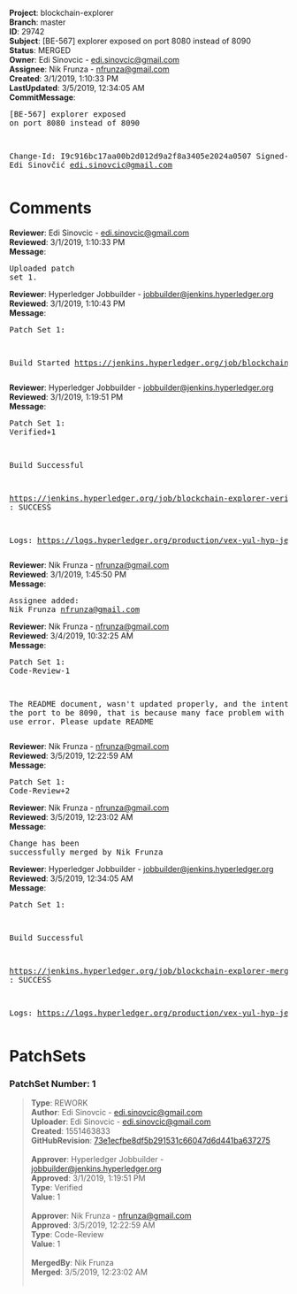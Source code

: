 <strong>Project</strong>: blockchain-explorer</br><strong>Branch</strong>: master<br><strong>ID</strong>: 29742<br><strong>Subject</strong>: [BE-567] explorer exposed on port 8080 instead of 8090<br><strong>Status</strong>: MERGED<br><strong>Owner</strong>: Edi Sinovcic - edi.sinovcic@gmail.com<br><strong>Assignee</strong>: Nik Frunza - nfrunza@gmail.com<br><strong>Created</strong>: 3/1/2019, 1:10:33 PM<br><strong>LastUpdated</strong>: 3/5/2019, 12:34:05 AM<br><strong>CommitMessage</strong>:<br><pre>[BE-567] explorer exposed on port 8080 instead of 8090

Change-Id: I9c916bc17aa00b2d012d9a2f8a3405e2024a0507
Signed-off-by: Edi Sinovčić <edi.sinovcic@gmail.com>
</pre><h1>Comments</h1><strong>Reviewer</strong>: Edi Sinovcic - edi.sinovcic@gmail.com<br><strong>Reviewed</strong>: 3/1/2019, 1:10:33 PM<br><strong>Message</strong>: <pre>Uploaded patch set 1.</pre><strong>Reviewer</strong>: Hyperledger Jobbuilder - jobbuilder@jenkins.hyperledger.org<br><strong>Reviewed</strong>: 3/1/2019, 1:10:43 PM<br><strong>Message</strong>: <pre>Patch Set 1:

Build Started https://jenkins.hyperledger.org/job/blockchain-explorer-verify-x86_64/37/</pre><strong>Reviewer</strong>: Hyperledger Jobbuilder - jobbuilder@jenkins.hyperledger.org<br><strong>Reviewed</strong>: 3/1/2019, 1:19:51 PM<br><strong>Message</strong>: <pre>Patch Set 1: Verified+1

Build Successful 

https://jenkins.hyperledger.org/job/blockchain-explorer-verify-x86_64/37/ : SUCCESS

Logs: https://logs.hyperledger.org/production/vex-yul-hyp-jenkins-3/blockchain-explorer-verify-x86_64/37</pre><strong>Reviewer</strong>: Nik Frunza - nfrunza@gmail.com<br><strong>Reviewed</strong>: 3/1/2019, 1:45:50 PM<br><strong>Message</strong>: <pre>Assignee added: Nik Frunza <nfrunza@gmail.com></pre><strong>Reviewer</strong>: Nik Frunza - nfrunza@gmail.com<br><strong>Reviewed</strong>: 3/4/2019, 10:32:25 AM<br><strong>Message</strong>: <pre>Patch Set 1: Code-Review-1

The README document, wasn't updated properly, and the intention of the port to be 8090, that is because many face problem with port 8080 in use error.
Please update README</pre><strong>Reviewer</strong>: Nik Frunza - nfrunza@gmail.com<br><strong>Reviewed</strong>: 3/5/2019, 12:22:59 AM<br><strong>Message</strong>: <pre>Patch Set 1: Code-Review+2</pre><strong>Reviewer</strong>: Nik Frunza - nfrunza@gmail.com<br><strong>Reviewed</strong>: 3/5/2019, 12:23:02 AM<br><strong>Message</strong>: <pre>Change has been successfully merged by Nik Frunza</pre><strong>Reviewer</strong>: Hyperledger Jobbuilder - jobbuilder@jenkins.hyperledger.org<br><strong>Reviewed</strong>: 3/5/2019, 12:34:05 AM<br><strong>Message</strong>: <pre>Patch Set 1:

Build Successful 

https://jenkins.hyperledger.org/job/blockchain-explorer-merge-x86_64/27/ : SUCCESS

Logs: https://logs.hyperledger.org/production/vex-yul-hyp-jenkins-3/blockchain-explorer-merge-x86_64/27</pre><h1>PatchSets</h1><h3>PatchSet Number: 1</h3><blockquote><strong>Type</strong>: REWORK<br><strong>Author</strong>: Edi Sinovcic - edi.sinovcic@gmail.com<br><strong>Uploader</strong>: Edi Sinovcic - edi.sinovcic@gmail.com<br><strong>Created</strong>: 1551463833<br><strong>GitHubRevision</strong>: [73e1ecfbe8df5b291531c66047d6d441ba637275](https://github.com/hyperledger/blockchain-explorer/commit/73e1ecfbe8df5b291531c66047d6d441ba637275)<br><br><strong>Approver</strong>: Hyperledger Jobbuilder - jobbuilder@jenkins.hyperledger.org<br><strong>Approved</strong>: 3/1/2019, 1:19:51 PM<br><strong>Type</strong>: Verified<br><strong>Value</strong>: 1<br><br><strong>Approver</strong>: Nik Frunza - nfrunza@gmail.com<br><strong>Approved</strong>: 3/5/2019, 12:22:59 AM<br><strong>Type</strong>: Code-Review<br><strong>Value</strong>: 1<br><br><strong>MergedBy</strong>: Nik Frunza<br><strong>Merged</strong>: 3/5/2019, 12:23:02 AM<br><br></blockquote>
